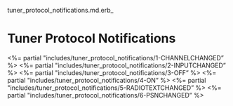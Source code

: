 tuner\_protocol\_notifications.md.erb\_ 
# Tuner Protocol Notifications

\<%= partial "includes/tuner\_protocol\_notifications/1-CHANNELCHANGED” %\>
\<%= partial "includes/tuner\_protocol\_notifications/2-INPUTCHANGED” %\>
\<%= partial "includes/tuner\_protocol\_notifications/3-OFF” %\>
\<%= partial "includes/tuner\_protocol\_notifications/4-ON” %\>
\<%= partial "includes/tuner\_protocol\_notifications/5-RADIOTEXTCHANGED” %\>
\<%= partial "includes/tuner\_protocol\_notifications/6-PSNCHANGED” %\>